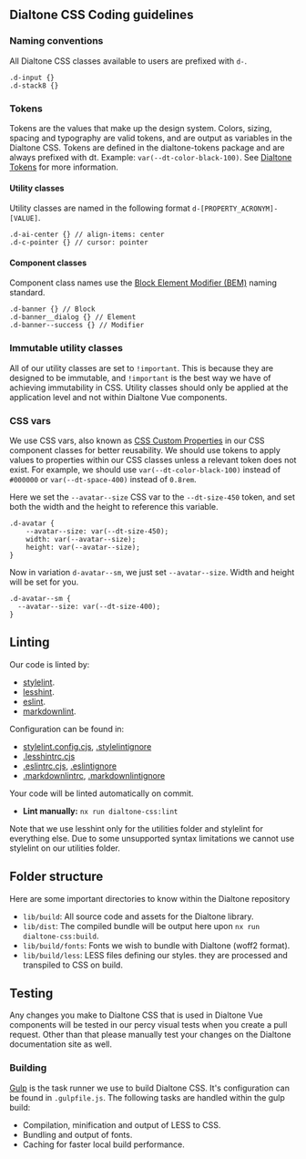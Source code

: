 
## Dialtone CSS Coding guidelines

### Naming conventions

All Dialtone CSS classes available to users are prefixed with `d-`.

```less
.d-input {}
.d-stack8 {}
```

### Tokens

Tokens are the values that make up the design system. Colors, sizing, spacing and typography are valid tokens, and are output as variables in the Dialtone CSS. Tokens are defined in the dialtone-tokens package and are always prefixed with dt. Example: `var(--dt-color-black-100)`. See [Dialtone Tokens](../packages/dialtone-tokens/README.md) for more information.

#### Utility classes

Utility classes are named in the following format `d-[PROPERTY_ACRONYM]-[VALUE]`.

```less
.d-ai-center {} // align-items: center
.d-c-pointer {} // cursor: pointer
```

#### Component classes

Component class names use the [Block Element Modifier (BEM)](http://getbem.com/naming/) naming standard.

```less
.d-banner {} // Block
.d-banner__dialog {} // Element
.d-banner--success {} // Modifier
```

### Immutable utility classes

All of our utility classes are set to `!important`. This is because they are designed to be immutable, and `!important` is the best way we have of achieving immutability in CSS. Utility classes should only be applied at the application level and not within Dialtone Vue components.

### CSS vars

We use CSS vars, also known as [CSS Custom Properties](https://developer.mozilla.org/en-US/docs/Web/CSS/--*) in our CSS component classes for better reusability. We should use tokens to apply values to properties within our CSS classes unless a relevant token does not exist. For example, we should use `var(--dt-color-black-100)` instead of `#000000` or `var(--dt-space-400)` instead of `0.8rem`.

Here we set the `--avatar--size` CSS var to the `--dt-size-450` token, and set both the width and the height to reference this variable.

```less
.d-avatar {
    --avatar--size: var(--dt-size-450);
    width: var(--avatar--size);
    height: var(--avatar--size);
}
```

Now in variation `d-avatar--sm`, we just set `--avatar--size`. Width and height will be set for you.

```less
.d-avatar--sm {
  --avatar--size: var(--dt-size-400);
}
```

## Linting

Our code is linted by:

- [stylelint](https://stylelint.io).
- [lesshint](https://github.com/lesshint/lesshint).
- [eslint](https://eslint.org).
- [markdownlint](https://github.com/DavidAnson/markdownlint).

Configuration can be found in:

- [stylelint.config.cjs](../stylelint.config.cjs), [.stylelintignore](../.stylelintignore)
- [.lesshintrc.cjs](../.lesshintrc.cjs)
- [.eslintrc.cjs](../.eslintrc.cjs), [.eslintignore](../.eslintignore)
- [.markdownlintrc](apps/dialtone-documentation/.markdownlintrc), [.markdownlintignore](apps/dialtone-documentation/.markdownlintignore)

Your code will be linted automatically on commit.

- **Lint manually:** `nx run dialtone-css:lint`

Note that we use lesshint only for the utilities folder and stylelint for everything else. Due to some unsupported syntax limitations we cannot use stylelint on our utilities folder.

## Folder structure

Here are some important directories to know within the Dialtone repository

- `lib/build`: All source code and assets for the Dialtone library.
- `lib/dist`: The compiled bundle will be output here upon `nx run dialtone-css:build`.
- `lib/build/fonts`: Fonts we wish to bundle with Dialtone (woff2 format).
- `lib/build/less`: LESS files defining our styles. they are processed and transpiled to CSS on build.

## Testing

Any changes you make to Dialtone CSS that is used in Dialtone Vue components will be tested in our percy visual tests when you create a pull request. Other than that please manually test your changes on the Dialtone documentation site as well.

### Building

[Gulp](https://gulpjs.com/) is the task runner we use to build Dialtone CSS. It's configuration can be found in `.gulpfile.js`. The following tasks are handled within the gulp build:

- Compilation, minification and output of LESS to CSS.
- Bundling and output of fonts.
- Caching for faster local build performance.
